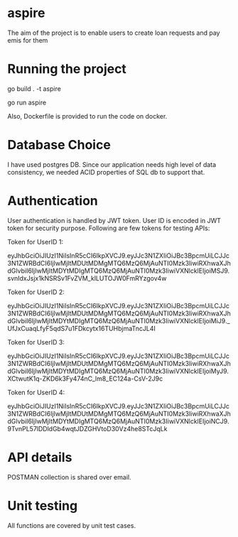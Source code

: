 # aspire
The aim of the project is to enable users to create loan requests and pay emis for them

# Running the project
go build . -t aspire

go run aspire

Also, Dockerfile is provided to run the code on docker.

# Database Choice
I have used postgres DB. Since our application needs high level of data consistency, we needed ACID properties of SQL db to support that. 

# Authentication
User authentication is handled by JWT token. User ID is encoded in JWT token for security purpose. Following are few tokens for testing APIs:

Token for UserID 1:

eyJhbGciOiJIUzI1NiIsInR5cCI6IkpXVCJ9.eyJJc3N1ZXIiOiJBc3BpcmUiLCJJc3N1ZWRBdCI6IjIwMjItMDUtMDMgMTQ6MzQ6MjAuNTI0Mzk3IiwiRXhwaXJhdGlvbiI6IjIwMjItMDYtMDIgMTQ6MzQ6MjAuNTI0Mzk3IiwiVXNlcklEIjoiMSJ9.svnIdxJsjx1kNSRSv1FvZVM_klLUTOJW0FmRYzgov4w


Token for UserID 2:

eyJhbGciOiJIUzI1NiIsInR5cCI6IkpXVCJ9.eyJJc3N1ZXIiOiJBc3BpcmUiLCJJc3N1ZWRBdCI6IjIwMjItMDUtMDMgMTQ6MzQ6MjAuNTI0Mzk3IiwiRXhwaXJhdGlvbiI6IjIwMjItMDYtMDIgMTQ6MzQ6MjAuNTI0Mzk3IiwiVXNlcklEIjoiMiJ9._UfJxCuaqLfyF5qdS7u1FDkcytx16TUHbjmaTncJL4I


Token for UserID 3:

eyJhbGciOiJIUzI1NiIsInR5cCI6IkpXVCJ9.eyJJc3N1ZXIiOiJBc3BpcmUiLCJJc3N1ZWRBdCI6IjIwMjItMDUtMDMgMTQ6MzQ6MjAuNTI0Mzk3IiwiRXhwaXJhdGlvbiI6IjIwMjItMDYtMDIgMTQ6MzQ6MjAuNTI0Mzk3IiwiVXNlcklEIjoiMyJ9.XCtwutK1q-ZKD6k3Fy474nC_lm8_EC124a-CsV-2J9c


Token for UserID 4:

eyJhbGciOiJIUzI1NiIsInR5cCI6IkpXVCJ9.eyJJc3N1ZXIiOiJBc3BpcmUiLCJJc3N1ZWRBdCI6IjIwMjItMDUtMDMgMTQ6MzQ6MjAuNTI0Mzk3IiwiRXhwaXJhdGlvbiI6IjIwMjItMDYtMDIgMTQ6MzQ6MjAuNTI0Mzk3IiwiVXNlcklEIjoiNCJ9.9TvnPL57lDDldGb4wqtJDZGHVtoD30Vz4he8STcJqLk



# API details
POSTMAN collection is shared over email.

# Unit testing
All functions are covered by unit test cases.
